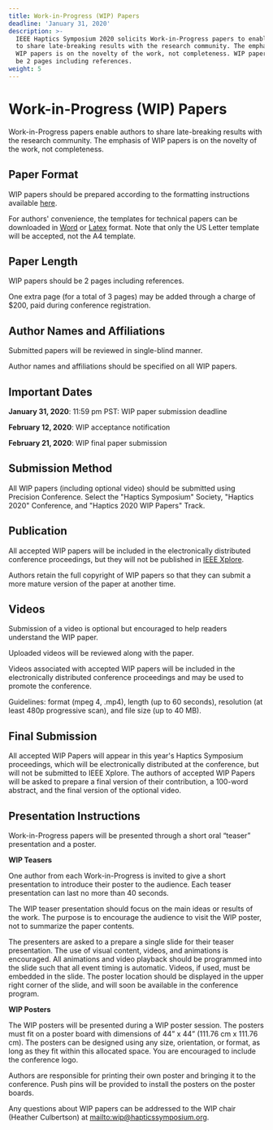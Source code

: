 ```yaml
---
title: Work-in-Progress (WIP) Papers
deadline: 'January 31, 2020'
description: >-
  IEEE Haptics Symposium 2020 solicits Work-in-Progress papers to enable authors
  to share late-breaking results with the research community. The emphasis of
  WIP papers is on the novelty of the work, not completeness. WIP papers should
  be 2 pages including references.
weight: 5
---
```

# **Work-in-Progress (WIP) Papers**

Work-in-Progress papers enable authors to share late-breaking results with the research community. The emphasis of WIP papers is on the novelty of the work, not completeness. 

## Paper Format

WIP papers should be prepared according to the formatting instructions available [here](http://ras.papercept.net/conferences/support/support.php).

For authors' convenience, the templates for technical papers can be downloaded in [Word](http://ras.papercept.net/conferences/support/word.php) or [Latex](http://ras.papercept.net/conferences/support/tex.php) format. Note that only the US Letter template will be accepted, not the A4 template.

## Paper Length

WIP papers should be 2 pages including references.

One extra page (for a total of 3 pages) may be added through a charge of $200, paid during conference registration.

## Author Names and Affiliations

Submitted papers will be reviewed in single-blind manner.

Author names and affiliations should be specified on all WIP papers.

## Important Dates

**January 31, 2020**: 11:59 pm PST: WIP paper submission deadline

**February 12, 2020**: WIP acceptance notification

**February 21, 2020**: WIP final paper submission

## Submission Method

All WIP papers (including optional video) should be submitted using Precision Conference.  Select the "Haptics Symposium" Society, "Haptics 2020" Conference, and "Haptics 2020 WIP Papers" Track.

## Publication

All accepted WIP papers will be included in the electronically distributed conference proceedings, but they will not be published in [IEEE Xplore](https://ieeexplore.ieee.org/Xplore/home.jsp).

Authors retain the full copyright of WIP papers so that they can submit a more mature version of the paper at another time.

## Videos

Submission of a video is optional but encouraged to help readers understand the WIP paper.

Uploaded videos will be reviewed along with the paper.

Videos associated with accepted WIP papers will be included in the electronically distributed conference proceedings and may be used to promote the conference.

Guidelines: format (mpeg 4, .mp4), length (up to 60 seconds), resolution (at least 480p progressive scan), and file size (up to 40 MB).

## Final Submission

All accepted WIP Papers will appear in this year's Haptics Symposium proceedings, which will be electronically distributed at the conference, but will not be submitted to IEEE Xplore. The authors of accepted WIP Papers will be asked to prepare a final version of their contribution, a 100-word abstract,  and the final version of the optional video.

## Presentation Instructions

Work-in-Progress papers will be presented through a short oral “teaser” presentation and a poster.

**WIP Teasers**

One author from each Work-in-Progress is invited to give a short presentation to introduce their poster to the audience. Each teaser presentation can last no more than 40 seconds.

The WIP teaser presentation should focus on the main ideas or results of the work. The purpose is to encourage the audience to visit the WIP poster, not to summarize the paper contents.

The presenters are asked to a prepare a single slide for their teaser presentation. The use of visual content, videos, and animations is encouraged. All animations and video playback should be programmed into the slide such that all event timing is automatic. Videos, if used, must be embedded in the slide. The poster location should be displayed in the upper right corner of the slide, and will soon be available in the conference program.

**WIP Posters**

The WIP posters will be presented during a WIP poster session. The posters must fit on a poster board with dimensions of 44” x 44” (111.76 cm x 111.76 cm). The posters can be designed using any size, orientation, or format, as long as they fit within this allocated space. You are encouraged to include the conference logo.

Authors are responsible for printing their own poster and bringing it to the conference. Push pins will be provided to install the posters on the poster boards. 

Any questions about WIP papers can be addressed to the WIP chair (Heather Culbertson) at <mailto:wip@hapticssymposium.org>.

